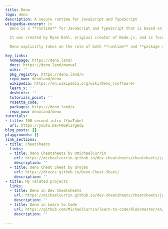 ```yaml
---
title: Deno
logo: deno
description: A secure runtime for JavaScript and TypeScript
wikipedia-excerpt: |>
  Deno is a **runtime** for JavaScript and TypeScript that is based on the V8 JavaScript engine and the Rust programming language.

  It was created by Ryan Dahl, original creator of Node.js, and is focused on productivity. It was announced by Dahl in 2018 during his talk "10 Things I Regret About Node.js".

  Deno explicitly takes on the role of both **runtime** and **package manager** within a single executable, rather than requiring a separate package-management program.

key_links:
  homepage: https://deno.land/
  docs: https://deno.land/manual
  wiki: ''
  pkg_registry: https://deno.land/x
  repo_nwo: denoland/deno
  wikipedia: https://en.wikipedia.org/wiki/Deno_(software)
  learn_x: ''
  devhints: ''
  tutorials_point: ''
  rosetta_code: ''
  packages: https://deno.land/x
  repo_nwo: denoland/deno
tutorials:
- title: 100 second intro (YouTube)
  url: https://youtu.be/F0G9lZ7gecE
blog_posts: []
playgrounds: []
link_sections:
- title: Cheatsheets
  links:
  - title: Deno Cheatsheets by @MichaelCurrin
    url: https://michaelcurrin.github.io/dev-cheatsheets/cheatsheets/javascript/deno/
    description: ''
  - title: Deno Cheat Sheet by droces
    url: https://droces.github.io/Deno-Cheat-Sheet/
    description: ''
- title: My related projects
  links:
  - title: Deno in Dev Cheatsheets
    url: https://michaelcurrin.github.io/dev-cheatsheets/cheatsheets/javascript/deno/
    description: ''
  - title: Deno in Learn to Code
    url: https://github.com/MichaelCurrin/learn-to-code/blob/master/en/topics/scripting_languages/JavaScript/deno.md
    description: ''

---
```


